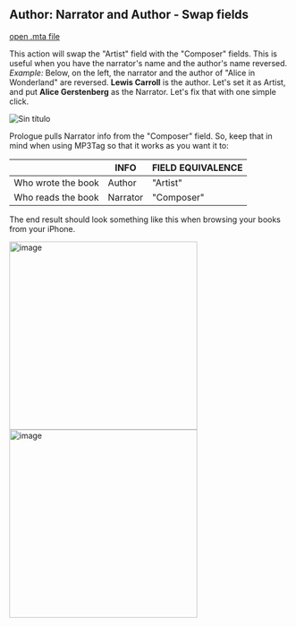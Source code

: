 ## **Author: Narrator and Author - Swap fields**

[open .mta file]()

This action will swap the "Artist" field with the "Composer" fields. This is useful when you have the narrator's name and the author's name reversed.
*Example:*
Below, on the left, the narrator and the author of "Alice in Wonderland" are reversed. **Lewis Carroll**  is the author. Let's set it as Artist, and put **Alice Gerstenberg** as the Narrator.  Let's fix that with one simple click.

![Sin título](https://user-images.githubusercontent.com/100229664/209455560-40195735-0024-4dd7-9bcb-2bc257f5ca4a.png)

 
Prologue pulls Narrator info from the "Composer" field. So, keep that in mind when using MP3Tag so that it works as you want it to:



|                    | **INFO** | **FIELD EQUIVALENCE** |
|--------------------|----------|-----------------------|
| Who wrote the book | Author   | "Artist"              |
| Who reads the book | Narrator | "Composer"            |   

The end result should look something like this when browsing your books from your iPhone.

<img width="336" alt="image" src="https://user-images.githubusercontent.com/100229664/209456304-87ac53e6-2679-4796-bed8-c982c0ae8df1.png">

<img width="336" alt="image" src="https://user-images.githubusercontent.com/100229664/209456328-e0691841-a63b-4914-bcde-b9efb5464d16.png">
